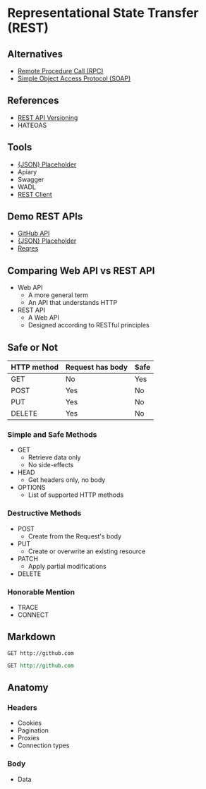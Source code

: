 # Representational State Transfer (REST)

<!--
https://www.linkedin.com/learning/paths/become-a-restful-api-developer

https://www.linkedin.com/learning/programming-foundations-apis-and-web-services/communicate-on-the-web-using-services
https://www.linkedin.com/learning/introduction-to-web-apis/what-is-an-api
https://www.linkedin.com/learning/learning-rest-apis/welcome
https://www.linkedin.com/learning/designing-restful-apis/welcome
https://www.linkedin.com/learning/api-testing-and-validation/welcome

https://www.linkedin.com/learning/building-apis-with-swagger-and-the-openapi-specification/open-source-tools
https://www.linkedin.com/learning/building-apis-with-swagger-and-the-openapi-specification/building-apis-with-swagger

https://app.pluralsight.com/library/courses/rest-fundamental/table-of-contents
https://www.youtube.com/watch?v=_1xa8Bsho6A
-->

## Alternatives

- [Remote Procedure Call (RPC)](/rpc.md)
- [Simple Object Access Protocol (SOAP)](/soap.md)

## References

- [REST API Versioning](https://restfulapi.net/versioning/)
- HATEOAS

## Tools

- [{JSON} Placeholder](https://jsonplaceholder.typicode.com/)
- Apiary
- Swagger
- WADL
- [REST Client](/rest-client.md)

## Demo REST APIs

- [GitHub API](https://api.github.com/)
- [{JSON} Placeholder](https://jsonplaceholder.typicode.com/)
- [Reqres](https://reqres.in/)

## Comparing Web API vs REST API

- Web API
  - A more general term
  - An API that understands HTTP
- REST API
  - A Web API
  - Designed according to RESTful principles

## Safe or Not

| HTTP method | Request has body | Safe |
| --- | --- | --- |
| GET | No | Yes |
| POST | Yes | No |
| PUT | Yes | No |
| DELETE | Yes | No |

### Simple and Safe Methods

- GET
  - Retrieve data only
  - No side-effects
- HEAD
  - Get headers only, no body
- OPTIONS
  - List of supported HTTP methods

### Destructive Methods

- POST
  - Create from the Request's body
- PUT
  - Create or overwrite an existing resource
- PATCH
  - Apply partial modifications
- DELETE

### Honorable Mention

- TRACE
- CONNECT

## Markdown

```http
GET http://github.com
```

```rest
GET http://github.com
```

## Anatomy

### Headers

- Cookies
- Pagination
- Proxies
- Connection types

### Body

- Data
